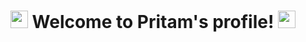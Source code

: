 <h1 align="center">
  <img src="https://media.giphy.com/media/hvRJCLFzcasrR4ia7z/giphy.gif" width="28">
  Welcome to Pritam's profile!
  <img src="https://media.giphy.com/media/hvRJCLFzcasrR4ia7z/giphy.gif" width="28">
</h1>







